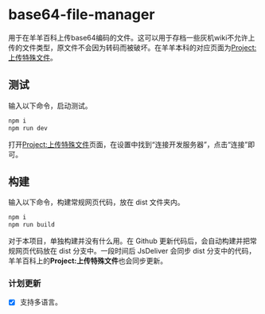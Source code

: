 # base64-file-manager

用于在羊羊百科上传base64编码的文件。这可以用于存档一些灰机wiki不允许上传的文件类型，原文件不会因为转码而被破坏。在羊羊本科的对应页面为[Project:上传特殊文件](https://xyy.huijiwiki.com/wiki/Project:上传特殊文件)。

## 测试

输入以下命令，启动测试。

```cmd
npm i
npm run dev
```

打开[Project:上传特殊文件](https://xyy.huijiwiki.com/wiki/Project:上传特殊文件)页面，在设置中找到“连接开发服务器”，点击“连接”即可。

## 构建

输入以下命令，构建常规网页代码，放在 dist 文件夹内。

```cmd
npm i
npm run build
```

对于本项目，单独构建并没有什么用。在 Github 更新代码后，会自动构建并把常规网页代码放在 dist 分支中。一段时间后 JsDeliver 会同步 dist 分支中的代码，羊羊百科上的**Project:上传特殊文件**也会同步更新。

### 计划更新

- [x] 支持多语言。
